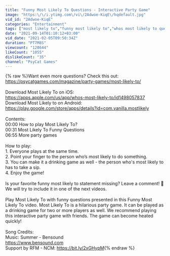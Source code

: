 ```yaml
---
title: "Funny Most Likely To Questions - Interactive Party Game"
image: "https:\/\/i.ytimg.com\/vi\/2Adwoe-KiqE\/hqdefault.jpg"
vid_id: "2Adwoe-KiqE"
categories: "Entertainment"
tags: ["most likely to","funny most likely to","whos most likely to questions"]
date: "2021-09-14T01:10:12+03:00"
vid_date: "2021-02-05T09:50:34Z"
duration: "PT7M8S"
viewcount: "128644"
likeCount: "1055"
dislikeCount: "35"
channel: "PsyCat Games"
---
```

{% raw %}Want even more questions? Check this out:<br /><a rel="nofollow" target="blank" href="https://psycatgames.com/magazine/party-games/most-likely-to/">https://psycatgames.com/magazine/party-games/most-likely-to/</a><br /><br />Download Most Likely To on iOS:<br /><a rel="nofollow" target="blank" href="https://apps.apple.com/us/app/whos-most-likely-to/id1498057837">https://apps.apple.com/us/app/whos-most-likely-to/id1498057837</a><br />Download Most Likely to on Android: <br /><a rel="nofollow" target="blank" href="https://play.google.com/store/apps/details?id=com.vanilla.mostlikely">https://play.google.com/store/apps/details?id=com.vanilla.mostlikely</a><br /><br />Contents:<br />00:00 How to play Most Likely To?<br />00:31 Most Likely To Funny Questions<br />06:55 More party games<br /><br />How to play:<br />1. Everyone plays at the same time.<br />2. Point your finger to the person who’s most likely to do something.<br />3. You can make it a drinking game as well - the person who's most likely to has to take a sip.<br />4. Enjoy the game!<br /><br />Is your favorite funny most likely to statement missing? Leave a comment!  🎉 We will try to include it in one of the next videos.<br /><br />Play Most Likely To with funny questions presented in this Funny Most Likely To video. Most Likely To is a hilarious party game. It can be played as a drinking game for two or more players as well. We recommend playing this interactive party game with friends. The game can become heated quickly!<br /><br />Song Credits:<br />Music: Summer - Bensound<br /><a rel="nofollow" target="blank" href="https://www.bensound.com">https://www.bensound.com</a> <br />Support by RFM - NCM: <a rel="nofollow" target="blank" href="https://bit.ly/2xGHypM">https://bit.ly/2xGHypM</a>{% endraw %}
